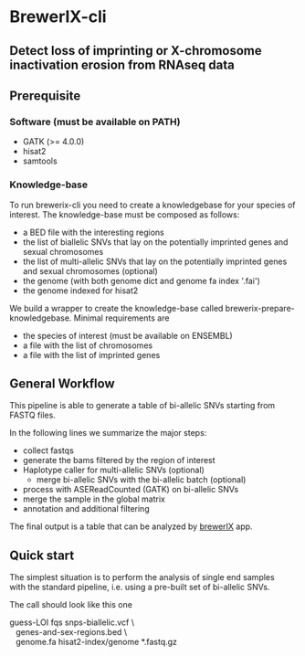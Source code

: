 # BrewerIX-cli

## Detect loss of imprinting or X-chromosome inactivation erosion from RNAseq data

## Prerequisite

### Software (must be available on PATH)
* GATK (>= 4.0.0)
* hisat2
* samtools

### Knowledge-base
To run brewerix-cli you need to create a knowledgebase for your species of interest.
The knowledge-base must be composed as follows: 
  * a BED file with the interesting regions
  * the list of biallelic SNVs that lay on the potentially imprinted genes and sexual chromosomes
  * the list of multi-allelic SNVs that lay on the potentially imprinted genes and sexual chromosomes (optional)
  * the genome (with both genome dict and genome fa index '.fai')
  * the genome indexed for hisat2

We build a wrapper to create the knowledge-base called brewerix-prepare-knowledgebase.
Minimal requirements are
* the species of interest (must be available on ENSEMBL)
* a file with the list of chromosomes
* a file with the list of imprinted genes

## General Workflow

This pipeline is able to generate a table of bi-allelic SNVs starting from FASTQ files.

In the following lines we summarize the major steps:
* collect fastqs
* generate the bams filtered by the region of interest
* Haplotype caller for multi-allelic SNVs (optional)
  * merge bi-allelic SNVs with the bi-allelic batch (optional)
* process with ASEReadCounted (GATK) on bi-allelic SNVs
* merge the sample in the global matrix
* annotation and additional filtering

The final output is a table that can be analyzed by [brewerIX](https://brewerix.bio.unipd.it/) app.

## Quick start

The simplest situation is to perform the analysis of single end samples\
with the standard pipeline, i.e. using a pre-built set of bi-allelic SNVs. 

The call should look like this one

guess-LOI fqs snps-biallelic.vcf \ <br />
&ensp; genes-and-sex-regions.bed \ <br />
&ensp; genome.fa hisat2-index/genome *.fastq.gz


